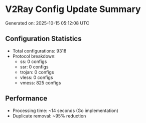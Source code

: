 # V2Ray Config Update Summary
Generated on: 2025-10-15 05:12:08 UTC

## Configuration Statistics
- Total configurations: 9318
- Protocol breakdown:
  - ss: 0 configs
  - ssr: 0 configs
  - trojan: 0 configs
  - vless: 0 configs
  - vmess: 825 configs

## Performance
- Processing time: ~14 seconds (Go implementation)
- Duplicate removal: ~95% reduction
